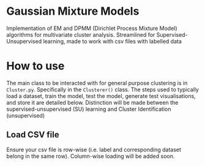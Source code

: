 # Gaussian Mixture Models
Implementation of EM and DPMM (Dirichlet Process Mixture Model) algorithms for multivariate cluster analysis. Streamlined for Supervised-Unsupervised learning, made to work with csv files with labelled data

# How to use
The main class to be interacted with for general purpose clustering is in `Cluster.py`. Specifically in the `Clusterer()` class. The steps used to typically load a dataset, train the model, test the model, generate test visualisations, and store it are detailed below. Distinction will be made between the supervised-unsupervised (SU) learning and Cluster Identification (unsupervised) 

## Load CSV file
Ensure your csv file is row-wise (i.e. label and corresponding dataset belong in the same row). Column-wise loading will be added soon. 

```

```
